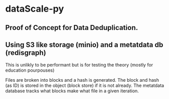 # dataScale-py
## Proof of Concept for Data Deduplication.
## Using S3 like storage (minio) and a metatdata db (redisgraph)

This is unlikly to be performant but is for testing the theory (mostly for education pourpouses)

Files are broken into blocks and a hash is generated.
The block and hash (as ID) is stored in the object (block store) if it is not already. The metatdata database tracks what blocks make what file in a given iteration.